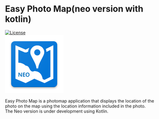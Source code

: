 # Easy Photo Map(neo version with kotlin)

[![License][licensesvg]][LICENSE.md]  
<img src="screenshots/ic_launcher.png">  

Easy Photo Map is a photomap application that displays the location of the photo on the map using the location information included in the photo.  
The Neo version is under development using Kotlin.

[licensesvg]: https://img.shields.io/badge/License-Apache--2.0-brightgreen.svg
[LICENSE.md]: https://github.com/hanjoongcho/aaf-easyphotomap-neo/blob/master/LICENSE.md